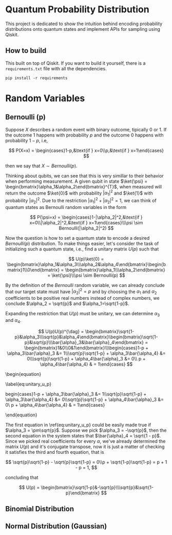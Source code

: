 # Quantum Probability Distribution

This project is dedicated to show the intuition behind encoding probability distributions onto quantum states and implement APIs for sampling using Qiskit.

## How to build

This built on top of Qiskit. If you want to build it yourself, there is a `requirements.txt` file with all the dependencies.

`pip install -r requirements`

# Random Variables

## Bernoulli (p)

Suppose $X$ describes a random event with binary outcome, tipically $0$ or $1$. If the outcome $1$ happens with probability $p$ and the outcome $0$ happens with probability $1 - p$, i.e,

$$
P(X=x) = \begin{cases}1-p,&\text{if } x=0\\p,&\text{if } x=1\end{cases}
$$

then we say that $X\sim Bernoulli(p)$.

Thinking about qubits, we can see that this is very simillar to their behavior when performing measurement. A given qubit in state $\ket{\psi} = \begin{bmatrix}\alpha_1&\alpha_2\end{bmatrix}^{T}$, when measured will return the outcome $\ket{0}$ with probability $|{\alpha_1}|^{2}$ and $\ket{1}$ with probability $|\alpha_2|^{2}$. Due to the restriction $|{\alpha_1}|^{2} + |{\alpha_2}|^{2} = 1$, we can think of quantum states as Bernoulli random variables in the form

$$
P(\psi=x) = \begin{cases}1-|\alpha_2|^2,&\text{if } x=0\\|\alpha_2|^2,&\text{if } x=1\end{cases}\\\psi \sim Bernoulli(|\alpha_2|^2)
$$

Now the question is how to set a quantum state to encode a desired $Bernoulli(p)$ distribution. To make things easier, let's consider the task of initializing such a quantum state, i.e., find a unitary matrix $U(p)$ such that

$$
U(p)\ket{0} = \begin{bmatrix}\alpha_1&\alpha_3\\\alpha_2&\alpha_4\end{bmatrix}\begin{bmatrix}1\\0\end{bmatrix} = \begin{bmatrix}\alpha_1\\\alpha_2\end{bmatrix} = \ket{\psi}\\\psi \sim Bernoulli(p)
$$

By the definition of the $Bernoulli$ random variable, we can already conclude that our target state must have $|\alpha_2|^2 = p$ and by choosing the $\alpha_1$ and $\alpha_2$ coefficients to be positive real numbers instead of complex numbers, we conclude $\alpha_2 = \sqrt{p}$ and $\alpha_1=\sqrt{1-p}$.

Expanding the restriction that $U(p)$ must be unitary, we can determine $\alpha_3$ and $\alpha_4$.

$$
U(p)U(p)^{\dag} = \begin{bmatrix}\sqrt{1-p}&\alpha_3\\\sqrt{p}&\alpha_4\end{bmatrix}\begin{bmatrix}\sqrt{1-p}&\sqrt{p}\\\bar{\alpha}_3&\bar{\alpha}_4\end{bmatrix} = \begin{bmatrix}1&0\\0&1\end{bmatrix}\\\begin{cases}1-p + \alpha_3\bar{\alpha}_3 &= 1\\\sqrt{p}\sqrt{1-p} + \alpha_3\bar{\alpha_4} &= 0\\\sqrt{p}\sqrt{1-p} + \alpha_4\bar{\alpha}_3 &= 0\\ p + \alpha_4\bar{\alpha_4} & = 1\end{cases}
$$

\\begin{equation}

\label{eq:unitary_u_p}

begin{cases}1-p + \alpha_3\bar{\alpha}\_3 &= 1\\\sqrt{p}\sqrt{1-p} + \alpha_3\bar{\alpha_4} &= 0\\\sqrt{p}\sqrt{1-p} + \alpha_4\bar{\alpha}\_3 &= 0\\ p + \alpha_4\bar{\alpha_4} & = 1\end{cases}

\end{equation}

The first equation in \ref{eq:unitary_u_p} could be easily made true if $\alpha_3 = \pm\sqrt{p}$. Suppose we pick $\alpha_3 = -\sqrt{p}$, then the second equation in the system states that $\bar{\alpha}_4 = \sqrt{1 - p}$. Since we picked real coefficients for every $\alpha$, we've already determined the matrix $U(p)$ and it's conjugate transpose, now it is just a matter of checking it satisfies the third and fourth equation, that is

$$
\sqrt{p}\sqrt{1-p} - \sqrt{p}\sqrt{1-p} = 0\\p + \sqrt{1-p}\sqrt{1-p} = p + 1 - p = 1,
$$

concluding that

$$
U(p) = \begin{bmatrix}\sqrt{1-p}&-\sqrt{p}\\\sqrt{p}&\sqrt{1-p}\end{bmatrix}
$$

## Binomial Distribution

## Normal Distribution (Gaussian)
